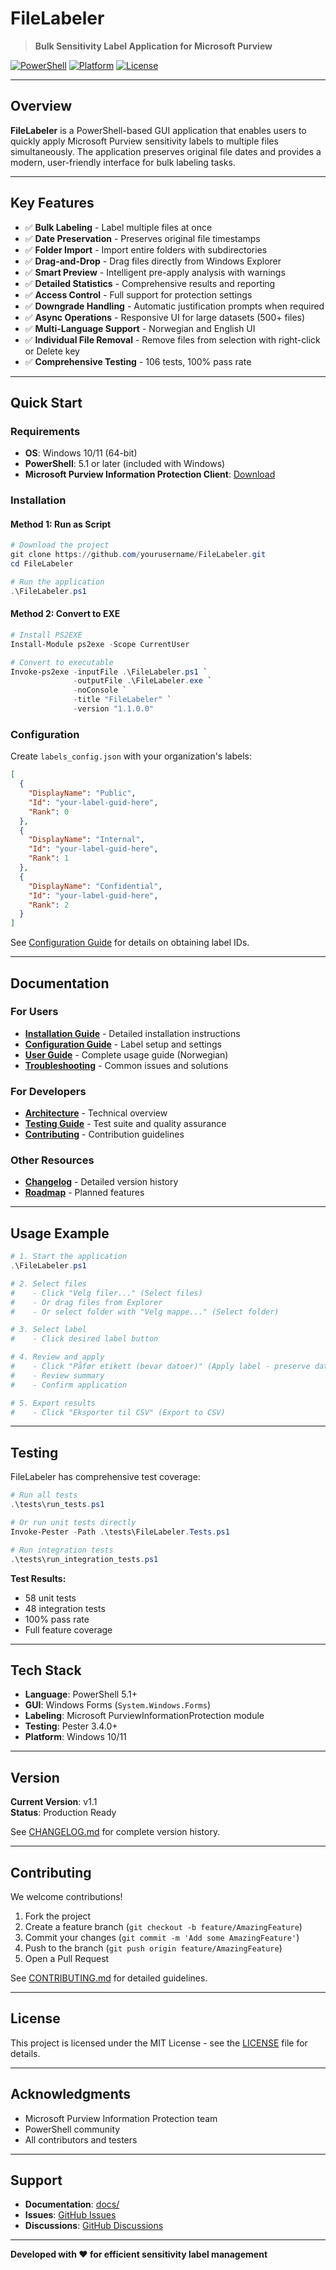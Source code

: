 # FileLabeler

> **Bulk Sensitivity Label Application for Microsoft Purview**

[![PowerShell](https://img.shields.io/badge/PowerShell-5.1+-blue.svg)](https://github.com/PowerShell/PowerShell)
[![Platform](https://img.shields.io/badge/Platform-Windows%2010%2F11-lightgrey.svg)](https://www.microsoft.com/windows)
[![License](https://img.shields.io/badge/License-MIT-green.svg)](LICENSE)

---

## Overview

**FileLabeler** is a PowerShell-based GUI application that enables users to quickly apply Microsoft Purview sensitivity labels to multiple files simultaneously. The application preserves original file dates and provides a modern, user-friendly interface for bulk labeling tasks.

---

## Key Features

- ✅ **Bulk Labeling** - Label multiple files at once
- ✅ **Date Preservation** - Preserves original file timestamps
- ✅ **Folder Import** - Import entire folders with subdirectories
- ✅ **Drag-and-Drop** - Drag files directly from Windows Explorer
- ✅ **Smart Preview** - Intelligent pre-apply analysis with warnings
- ✅ **Detailed Statistics** - Comprehensive results and reporting
- ✅ **Access Control** - Full support for protection settings
- ✅ **Downgrade Handling** - Automatic justification prompts when required
- ✅ **Async Operations** - Responsive UI for large datasets (500+ files)
- ✅ **Multi-Language Support** - Norwegian and English UI
- ✅ **Individual File Removal** - Remove files from selection with right-click or Delete key
- ✅ **Comprehensive Testing** - 106 tests, 100% pass rate

---

## Quick Start

### Requirements

- **OS**: Windows 10/11 (64-bit)
- **PowerShell**: 5.1 or later (included with Windows)
- **Microsoft Purview Information Protection Client**: [Download](https://www.microsoft.com/en-us/download/details.aspx?id=53018)

### Installation

#### Method 1: Run as Script
```powershell
# Download the project
git clone https://github.com/yourusername/FileLabeler.git
cd FileLabeler

# Run the application
.\FileLabeler.ps1
```

#### Method 2: Convert to EXE
```powershell
# Install PS2EXE
Install-Module ps2exe -Scope CurrentUser

# Convert to executable
Invoke-ps2exe -inputFile .\FileLabeler.ps1 `
              -outputFile .\FileLabeler.exe `
              -noConsole `
              -title "FileLabeler" `
              -version "1.1.0.0"
```

### Configuration

Create `labels_config.json` with your organization's labels:

```json
[
  {
    "DisplayName": "Public",
    "Id": "your-label-guid-here",
    "Rank": 0
  },
  {
    "DisplayName": "Internal",
    "Id": "your-label-guid-here",
    "Rank": 1
  },
  {
    "DisplayName": "Confidential",
    "Id": "your-label-guid-here",
    "Rank": 2
  }
]
```

See [Configuration Guide](docs/CONFIGURATION.md) for details on obtaining label IDs.

---

## Documentation

### For Users
- **[Installation Guide](docs/INSTALLATION.md)** - Detailed installation instructions
- **[Configuration Guide](docs/CONFIGURATION.md)** - Label setup and settings
- **[User Guide](docs/USER_GUIDE.md)** - Complete usage guide (Norwegian)
- **[Troubleshooting](docs/TROUBLESHOOTING.md)** - Common issues and solutions

### For Developers
- **[Architecture](docs/development/ARCHITECTURE.md)** - Technical overview
- **[Testing Guide](docs/development/TESTING.md)** - Test suite and quality assurance
- **[Contributing](docs/development/CONTRIBUTING.md)** - Contribution guidelines

### Other Resources
- **[Changelog](docs/CHANGELOG.md)** - Detailed version history
- **[Roadmap](docs/ROADMAP.md)** - Planned features

---

## Usage Example

```powershell
# 1. Start the application
.\FileLabeler.ps1

# 2. Select files
#    - Click "Velg filer..." (Select files)
#    - Or drag files from Explorer
#    - Or select folder with "Velg mappe..." (Select folder)

# 3. Select label
#    - Click desired label button

# 4. Review and apply
#    - Click "Påfør etikett (bevar datoer)" (Apply label - preserve dates)
#    - Review summary
#    - Confirm application

# 5. Export results
#    - Click "Eksporter til CSV" (Export to CSV)
```

---

## Testing

FileLabeler has comprehensive test coverage:

```powershell
# Run all tests
.\tests\run_tests.ps1

# Or run unit tests directly
Invoke-Pester -Path .\tests\FileLabeler.Tests.ps1

# Run integration tests
.\tests\run_integration_tests.ps1
```

**Test Results:**
- 58 unit tests
- 48 integration tests
- 100% pass rate
- Full feature coverage

---

## Tech Stack

- **Language**: PowerShell 5.1+
- **GUI**: Windows Forms (`System.Windows.Forms`)
- **Labeling**: Microsoft PurviewInformationProtection module
- **Testing**: Pester 3.4.0+
- **Platform**: Windows 10/11

---

## Version

**Current Version**: v1.1  
**Status**: Production Ready

See [CHANGELOG.md](docs/CHANGELOG.md) for complete version history.

---

## Contributing

We welcome contributions!

1. Fork the project
2. Create a feature branch (`git checkout -b feature/AmazingFeature`)
3. Commit your changes (`git commit -m 'Add some AmazingFeature'`)
4. Push to the branch (`git push origin feature/AmazingFeature`)
5. Open a Pull Request

See [CONTRIBUTING.md](docs/development/CONTRIBUTING.md) for detailed guidelines.

---

## License

This project is licensed under the MIT License - see the [LICENSE](LICENSE) file for details.

---

## Acknowledgments

- Microsoft Purview Information Protection team
- PowerShell community
- All contributors and testers

---

## Support

- **Documentation**: [docs/](docs/)
- **Issues**: [GitHub Issues](https://github.com/yourusername/FileLabeler/issues)
- **Discussions**: [GitHub Discussions](https://github.com/yourusername/FileLabeler/discussions)

---

**Developed with ❤️ for efficient sensitivity label management**
